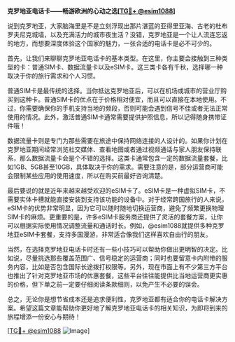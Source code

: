 **克罗地亚电话卡——畅游欧洲的心动之选[[TG💪+ @esim1088](https://t.me/s/esim1088)]**

说到克罗地亚，大家脑海里是不是立刻浮现出那片湛蓝的亚得里亚海、古老的杜布罗夫尼克城墙，以及充满活力的城市夜生活？没错，克罗地亚是一个让人流连忘返的地方，而想要深度体验这个国家的魅力，一张合适的电话卡是必不可少的。

首先，让我们来聊聊克罗地亚电话卡的基本类型。在这里，你主要会接触到三种类型的卡：普通SIM卡、数据流量卡以及eSIM卡。这三类卡各有千秋，选择哪一种取决于你的旅行需求和个人习惯。

普通SIM卡是最传统的选择。当你抵达克罗地亚后，可以在机场或城市的营业厅购买到这种卡。普通SIM卡的优点在于价格相对便宜，而且可以直接在本地使用。不过，你需要确保你的手机支持当地的频段，否则可能会遇到信号不佳或者无法正常使用的情况。此外，激活普通SIM卡通常需要提供护照信息，所以记得随身携带证件哦！

数据流量卡则是专门为那些需要在旅途中保持网络连接的人设计的。如果你计划在克罗地亚期间经常浏览社交媒体、查看地图或者通过视频通话与家人朋友保持联系，那么数据流量卡会是个不错的选择。这类卡通常包含一定的数据流量套餐，比如1GB、5GB甚至10GB，具体取决于你的需求。需要注意的是，部分运营商可能会限制某些应用的使用速度，所以在购买前最好咨询清楚。

最后要说的就是近年来越来越受欢迎的eSIM卡了。eSIM卡是一种虚拟SIM卡，不需要实体卡槽就能直接安装到支持该功能的设备中。对于经常跨国旅行的人来说，eSIM卡的优势非常明显，因为它可以随时随地切换运营商，避免了频繁更换物理SIM卡的麻烦。更重要的是，许多eSIM卡服务商还提供了灵活的套餐方案，让你可以根据实际使用情况调整流量和通话时长。例如，@esim1088就提供多种克罗地亚eSIM卡套餐，支持多国漫游，非常适合像我们这样喜欢自由行的朋友。

当然，在选择克罗地亚电话卡时还有一些小技巧可以帮助你做出更明智的决定。比如说，尽量挑选那些覆盖范围广、信号稳定的运营商；同时也要留意卡内附带的服务内容，比如是否包含国际长途拨打权限等。另外，现在市面上有不少第三方平台也推出了针对克罗地亚市场的优惠套餐，这些平台往往能提供比当地运营商更实惠的价格，但下单之前一定要仔细阅读条款细则，以免产生不必要的误会。

总之，无论你是想节省成本还是追求便利性，克罗地亚都有适合你的电话卡解决方案。希望这篇文章能帮助你更好地了解克罗地亚电话卡的相关知识，为即将到来的旅程增添一份安心与期待！

[[TG💪+ @esim1088](https://t.me/s/esim1088) ![Image](https://i.postimg.cc/4NQfJmqS/Snipaste-2025-05-13-00-14-12.png)]